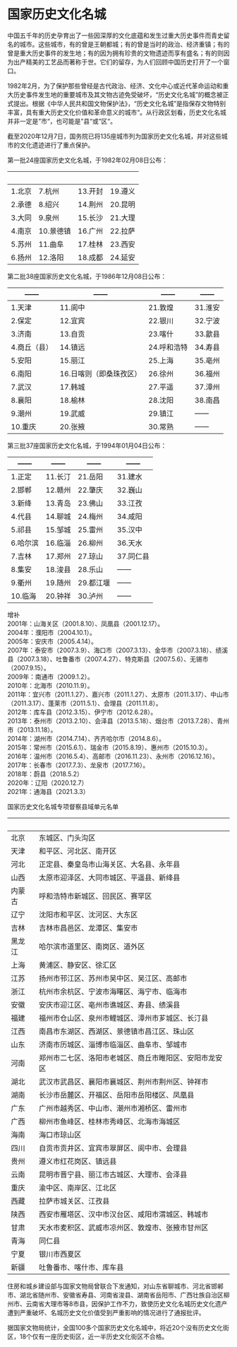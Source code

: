 # 国家历史文化名城  

中国五千年的历史孕育出了一些因深厚的文化底蕴和发生过重大历史事件而青史留名的城市。这些城市，有的曾是王朝都城；有的曾是当时的政治、经济重镇；有的曾是重大历史事件的发生地；有的因为拥有珍贵的文物遗迹而享有盛名；有的则因为出产精美的工艺品而著称于世。它们的留存，为人们回顾中国历史打开了一个窗口。  

1982年2月，为了保护那些曾经是古代政治、经济、文化中心或近代革命运动和重大历史事件发生地的重要城市及其文物古迹免受破坏，“历史文化名城”的概念被正式提出。根据《中华人民共和国文物保护法》，“历史文化名城”是指保存文物特别丰富，具有重大历史文化价值和革命意义的城市“。从行政区划看，历史文化名城并非一定是”市“，也可能是”县“或”区“。  

截至2020年12月7日，国务院已将135座城市列为国家历史文化名城，并对这些城市的文化遗迹进行了重点保护。  

第一批24座国家历史文化名城，于1982年02月08日公布：  

|&emsp;  | &emsp; | &emsp; | &emsp;|  
| --------- | ------------ | ---------- | ---------- |  
| 1.北京 | 7.杭州  | 13.开封 | 19.遵义 |  
| 2.承德 | 8.绍兴  | 14.荆州 | 20.昆明 |  
| 3.大同 | 9.泉州  | 15.长沙 | 21.大理 |  
| 4.南京 | 10.景德镇 | 16.广州 | 22.拉萨 |  
| 5.苏州 | 11.曲阜  | 17.桂林 | 23.西安 |  
| 6.扬州 | 12.洛阳  | 18.成都 | 24.延安 |  

第二批38座国家历史文化名城，于1986年12月08日公布：  

| —— | —— | —— | —— |  
| --- | --- | --- | --- |  
| 1.天津 | 11.阆中 | 21.敦煌 | 31.淮安 |  
| 2.保定 | 12.宜宾 | 22.银川 | 32.宁波 |  
| 3.济南 | 13.自贡 | 23.喀什 | 33.歙县 |  
| 4.商丘（县） | 14.镇远 | 24.呼和浩特 | 34.寿县 |  
| 5.安阳 | 15.丽江 | 25.上海 | 35.亳州 |  
| 6.南阳 | 16.日喀则（即桑珠孜区） | 26.徐州 | 36.福州 |  
| 7.武汉 | 17.韩城 | 27.平遥 | 37.漳州 |  
| 8.襄阳 | 18.榆林 | 28.沈阳 | 38.南昌 |  
| 9.潮州 | 19.武威 | 29.镇江 | —— |  
| 10.重庆 | 20.张掖 | 30.常熟 | —— |  

第三批37座国家历史文化名城，于1994年01月04日公布：  

| —— | —— | —— | —— |  
| --- | --- | --- | --- |  
| 1.正定 | 11.长汀 | 21.岳阳 | 31.建水 |  
| 2.邯郸 | 12.赣州 | 22.肇庆 | 32.巍山 |  
| 3.新绛 | 13.青岛 | 23.佛山 | 33.江孜 |  
| 4.代县 | 14.聊城 | 24.梅州 | 34.咸阳 |  
| 5.祁县 | 15.邹城 | 25.雷州 | 35.汉中 |  
| 6.哈尔滨 | 16.临淄 | 26.柳州 | 36.天水 |  
| 7.吉林 | 17.郑州 | 27.琼山 | 37.同仁县 |  
| 8.集安 | 18.浚县 | 28.乐山 | —— |  
| 9.衢州 | 19.随州 | 29.都江堰 | —— |  
| 10.临海 | 20.钟祥 | 30.泸州 | —— |  

增补  
2001年：山海关区（2001.8.10）、凤凰县（2001.12.17）。  
2004年：濮阳市（2004.10.1）。  
2005年：安庆市（2005.4.14）。  
2007年：泰安市（2007.3.9）、海口市（2007.3.13）、金华市（2007.3.18）、绩溪县（2007.3.18）、吐鲁番市（2007.4.27）、特克斯县（2007.5.6）、无锡市（2007.9.15）。  
2009年：南通市（2009.1.2）。  
2010年：北海市（2010.11.9）。  
2011年：宜兴市（2011.1.27）、嘉兴市（2011.1.27）、太原市（2011.3.17）、中山市（2011.3.17）、蓬莱市（2011.5.1）、会理县（2011.11.8）。  
2012年：库车县（2012.3.15）、伊宁市（2012.6.28）。  
2013年：泰州市（2013.2.10）、会泽县（2013.5.18）、烟台市（2013.7.28）、青州市（2013.11.18）。  
2014年：湖州市（2014.7.14）、齐齐哈尔市（2014.8.6）。  
2015年：常州市（2015.6.1）、瑞金市（2015.8.19）、惠州市（2015.10.3）。  
2016年：温州市（2016.5.4）、高邮市（2016.11.23）、永州市（2016.12.16）。  
2017年：长春市（2017.7.3）、龙泉市（2017.7.16）。  
2018年：蔚县（2018.5.2）  
2020年：辽阳（2020.12.7）  
2021年：通海县（2021.3.3）  

国家历史文化名城专项督察县域单元名单  

| <br> | <br> |  
| --- | --- |  
| 北京 | 东城区、门头沟区 |  
| 天津 | 和平区、河北区、南开区 |  
| 河北 | 正定县、秦皇岛市山海关区、大名县、永年县 |  
| 山西 | 太原市迎泽区、大同市城区、平遥县、新绛县 |  
| 内蒙古 | 呼和浩特市新城区、回民区、赛罕区 |  
| 辽宁 | 沈阳市和平区、沈河区、大东区 |  
| 吉林 | 吉林市昌邑区、龙潭区、集安市 |  
| 黑龙江 | 哈尔滨市道里区、南岗区、道外区 |  
| 上海 | 黄浦区、静安区、徐汇区 |  
| 江苏 | 扬州市邗江区、苏州市吴中区、吴江区、高邮市 |  
| 浙江 | 杭州市余杭区、宁波市海曙区、海宁市、临海市 |  
| 安徽 | 安庆市迎江区、亳州市谯城区、寿县、绩溪县 |  
| 福建 | 福州市仓山区、泉州市鲤城区、漳州市芗城区、长汀县 |  
| 江西 | 南昌市东湖区、西湖区、景德镇市昌江区、珠山区 |  
| 山东 | 济南市历城区、淄博市临淄区、曲阜市、邹城市 |  
| 河南 | 郑州市二七区、洛阳市老城区、商丘市睢阳区、安阳市龙安区 |  
| 湖北 | 武汉市武昌区、襄阳市襄城区、荆州市荆州区、钟祥市 |  
| 湖南 | 长沙市岳麓区、开福区、岳阳市岳阳楼区、凤凰县 |  
| 广东 | 广州市越秀区、中山市、潮州市湘桥区、雷州市 |  
| 广西 | 柳州市鱼峰区、桂林市秀峰区、北海市海城区 |  
| 海南 | 海口市琼山区 |  
| 四川 | 自贡市贡井区、宜宾市翠屏区、阆中市、会理县 |  
| 贵州 | 遵义市红花岗区、镇远县 |  
| 云南 | 昆明市晋宁县、丽江市古城区、大理市、会泽县 |  
| 重庆 | 渝中区、南岸区、江北区 |  
| 西藏 | 拉萨市城关区、江孜县 |  
| 陕西 | 西安市雁塔区、汉中市汉台区、咸阳市渭城区、韩城市 |  
| 甘肃 | 天水市麦积区、武威市凉州区、敦煌市、张掖市甘州区 |  
| 青海 | 同仁县 |  
| 宁夏 | 银川市西夏区 |  
| 新疆 | 吐鲁番市、喀什市、库车县 |  

住房和城乡建设部与国家文物局曾联合下发通知，对山东省聊城市、河北省邯郸市、湖北省随州市、安徽省寿县、河南省浚县、湖南省岳阳市、广西壮族自治区柳州市、云南省大理市等8市县，因保护工作不力，致使历史文化名城历史文化遗产遭到严重破坏、名城历史文化价值受到严重影响的情况进行了通报批评。  

据国家文物局统计，全国100多个国家历史文化名城中，将近20个没有历史文化街区，18个仅有一座历史街区，近一半历史文化街区不合格。  
